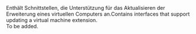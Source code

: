 <Namespace Name="Microsoft.Azure.Management.Compute.Fluent.VirtualMachineExtension.Update">
  <Docs>
    <summary><span data-ttu-id="0f54e-101">Enthält Schnittstellen, die Unterstützung für das Aktualisieren der Erweiterung eines virtuellen Computers an.</span><span class="sxs-lookup"><span data-stu-id="0f54e-101">Contains interfaces that support updating a virtual machine extension.</span></span></summary> 
    <remarks>To be added.</remarks>
  </Docs>
</Namespace>
